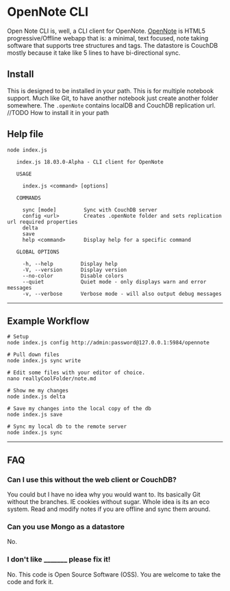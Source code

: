 # OpenNote CLI

Open Note CLI is, well, a CLI client for OpenNote.
[OpenNote](https://github.com/FoxUSA/OpenNote/) is HTML5 progressive/Offline webapp that is: a minimal, text focused, note taking software that supports tree structures and tags. The datastore is CouchDB mostly because it take like 5 lines to have bi-directional sync.

## Install

This is designed to be installed in your path. This is for multiple notebook support. Much like Git, to have another notebook just create another folder somewhere. The `.openNote` contains localDB and CouchDB replication url.
//TODO How to install it in your path

## Help file
```
node index.js

   index.js 18.03.0-Alpha - CLI client for OpenNote

   USAGE

     index.js <command> [options]

   COMMANDS

     sync [mode]         Sync with CouchDB server                                             
     config <url>        Creates .openNote folder and sets replication url required properties
     delta                                                                                    
     save                                                                                     
     help <command>      Display help for a specific command                                  

   GLOBAL OPTIONS

     -h, --help         Display help                                      
     -V, --version      Display version                                   
     --no-color         Disable colors                                    
     --quiet            Quiet mode - only displays warn and error messages
     -v, --verbose      Verbose mode - will also output debug messages    

```

---

## Example Workflow
```
# Setup
node index.js config http://admin:password@127.0.0.1:5984/opennote

# Pull down files
node index.js sync write

# Edit some files with your editor of choice.
nano reallyCoolFolder/note.md

# Show me my changes
node index.js delta

# Save my changes into the local copy of the db
node index.js save

# Sync my local db to the remote server
node index.js sync

```

---

## FAQ
### Can I use this without the web client or CouchDB?
You could but I have no idea why you would want to. Its basically Git without the branches. IE cookies without sugar. Whole idea is its an eco system. Read and modify notes if you are offline and sync them around.

### Can you use Mongo as a datastore
No.

### I don't like _______ please fix it!
No. This code is Open Source Software (OSS). You are welcome to take the code and fork it.
